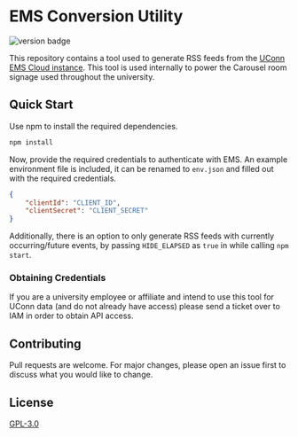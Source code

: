 # EMS Conversion Utility

![version badge](https://img.shields.io/badge/version-1.0.0-2573bc)

This repository contains a tool used to generate RSS feeds from the [UConn EMS Cloud instance](https://uconn.emscloudservice.com). This tool is used internally to power the Carousel room signage used throughout the university.

## Quick Start

Use npm to install the required dependencies.

```bash
npm install
```

Now, provide the required credentials to authenticate with EMS. An example environment file is included, it can be renamed to ``env.json`` and filled out with the required credentials.

```json
{
    "clientId": "CLIENT_ID",
    "clientSecret": "CLIENT_SECRET"
}
```

Additionally, there is an option to only generate RSS feeds with currently occurring/future events, by passing `HIDE_ELAPSED` as `true` in while calling ``npm start``.

### Obtaining Credentials

If you are a university employee or affiliate and intend to use this tool for UConn data (and do not already have access) please send a ticket over to IAM in order to obtain API access.

## Contributing
Pull requests are welcome. For major changes, please open an issue first to discuss what you would like to change.

## License
[GPL-3.0](https://choosealicense.com/licenses/gpl-3.0/)